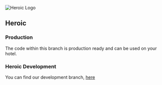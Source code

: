 ![Heroic Logo](https://i.imgur.com/itZ7UNG.png)

## Heroic
### Production
The code within this branch is production ready and can be used on your hotel.  

### Heroic Development
You can find our development branch, [here](https://github.com/chrismpettyjohn/Heroic)
